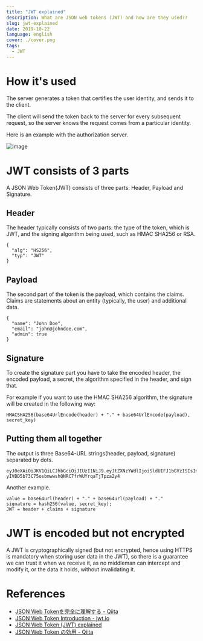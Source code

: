 ```yaml
---
title: "JWT explained"
description: What are JSON web tokens (JWT) and how are they used??
slug: jwt-explained
date: 2019-10-22
language: english
cover: ./cover.png
tags: 
  - JWT
---
```

# How it's used

The server generates a token that certifies the user identity, and sends it to the client.

The client will send the token back to the server for every subsequent request, so the server knows the request comes from a particular identity.

Here is an example with the authorization server.

![image](https://user-images.githubusercontent.com/32632542/67341736-5c476780-f56b-11e9-9906-0dd6fdfe6182.png)


# JWT consists of 3 parts

A JSON Web Token(JWT) consists of three parts: Header, Payload and Signature.

## Header 

The header typically consists of two parts: the type of the token, which is JWT, and the signing algorithm being used, such as HMAC SHA256 or RSA.

```
{
  "alg": "HS256",
  "typ": "JWT"
}
```

## Payload 

The second part of the token is the payload, which contains the claims. Claims are statements about an entity (typically, the user) and additional data. 

```
{
  "name": "John Doe",
  "email": "john@johndoe.com",
  "admin": true
}
```
## Signature

To create the signature part you have to take the encoded header, the encoded payload, a secret, the algorithm specified in the header, and sign that.

For example if you want to use the HMAC SHA256 algorithm, the signature will be created in the following way:

```
HMACSHA256(base64UrlEncode(header) + "." + base64UrlEncode(payload), secret_key)
```

## Putting them all together 

The output is three Base64-URL strings(header, payload, signature) separated by dots.

```
eyJ0eXAiOiJKV1QiLCJhbGciOiJIUzI1NiJ9.eyJtZXNzYWdlIjoiSldUIFJ1bGVzISIsImlhdCI6MTQ1OTQ0ODExOSwiZXhwIjoxNDU5NDU0NTE5fQ.-yIVBD5b73C75osbmwwshQNRC7frWUYrqaTjTpza2y4
```

Another example.

```
value = base64url(header) + "." + base64url(payload) + "." 
signature = hash256(value, secret_key);
JWT = header + claims + signature
```

# JWT is encoded but not encrypted

A JWT is cryptographically signed (but not encrypted, hence using HTTPS is mandatory when storing user data in the JWT), so there is a guarantee we can trust it when we receive it, as no middleman can intercept and modify it, or the data it holds, without invalidating it.

# References 
- [JSON Web Tokenを完全に理解する - Qiita](https://qiita.com/k_k_hogetaro/items/0c97f42ecb8207767db2)
- [JSON Web Token Introduction - jwt.io](https://jwt.io/introduction/)
- [JSON Web Token (JWT) explained](https://flaviocopes.com/jwt/)
- [JSON Web Token の効用 - Qiita](https://qiita.com/kaiinui/items/21ec7cc8a1130a1a103a)
